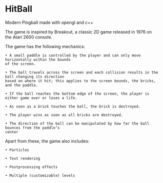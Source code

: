 # HitBall
Modern Pingball made with opengl and c++

The game is inspired by Breakout, a classic 2D game released in 1976 on the Atari 2600 console. 

The game has the following mechanics:

    • A small paddle is controlled by the player and can only move horizontally within the bounds
    of the screen.

    • The ball travels across the screen and each collision results in the ball changing its direction
    based on where it hit; this applies to the screen bounds, the bricks, and the paddle.

    • If the ball reaches the bottom edge of the screen, the player is either game over or loses a life.

    • As soon as a brick touches the ball, the brick is destroyed.

    • The player wins as soon as all bricks are destroyed.

    • The direction of the ball can be manipulated by how far the ball bounces from the paddle’s
    center

Apart from these, the game also includes:

    • Particles

    • Text rendering

    • Postprocessing effects

    • Multiple (customizable) levels

